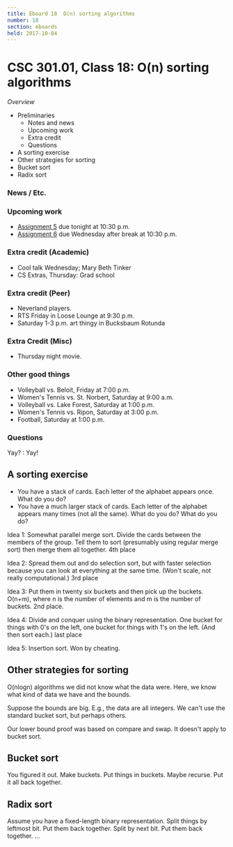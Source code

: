 ```yaml
---
title: Eboard 18  O(n) sorting algorithms
number: 18
section: eboards
held: 2017-10-04
---
```

CSC 301.01, Class 18:  O(n) sorting algorithms
==============================================

_Overview_

* Preliminaries
    * Notes and news
    * Upcoming work
    * Extra credit
    * Questions
* A sorting exercise
* Other strategies for sorting
* Bucket sort
* Radix sort

### News / Etc.

### Upcoming work

* [Assignment 5](../assignments/assignment05) due tonight at 10:30 p.m.
* [Assignment 6](../assignments/assignment06) due Wednesday after
  break at 10:30 p.m.

### Extra credit (Academic)

* Cool talk Wednesday; Mary Beth Tinker
* CS Extras, Thursday: Grad school

### Extra credit (Peer)

* Neverland players.
* RTS Friday in Loose Lounge at 9:30 p.m.
* Saturday 1-3 p.m. art thingy in Bucksbaum Rotunda

### Extra Credit (Misc)

* Thursday night movie.

### Other good things

* Volleyball vs. Beloit, Friday at 7:00 p.m.
* Women's Tennis vs. St. Norbert, Saturday at 9:00 a.m.
* Volleyball vs. Lake Forest, Saturday at 1:00 p.m.
* Women's Tennis vs. Ripon, Saturday at 3:00 p.m.
* Football, Saturday at 1:00 p.m.

### Questions

Yay?
  : Yay!


A sorting exercise
------------------

* You have a stack of cards.  Each letter of the alphabet appears once.
  What do you do?
* You have a much larger stack of cards.  Each letter of the alphabet 
  appears many times (not all the same).  What do you do?
  What do you do?

Idea 1: Somewhat parallel merge sort.  Divide the cards between the members
of the group.  Tell them to sort (presumably using regular merge sort)
then merge them all together.  4th place

Idea 2: Spread them out and do selection sort, but with faster selection
because you can look at everything at the same time.  (Won't scale, not
really computational.)  3rd place

Idea 3: Put them in twenty six buckets and then pick up the buckets.
O(n+m), where n is the number of elements and m is the number of buckets.
2nd place.

Idea 4: Divide and conquer using the binary representation.  One bucket
for things with 0's on the left, one bucket for things with 1's on the
left.  (And then sort each.) last place

Idea 5: Insertion sort.  Won by cheating.

Other strategies for sorting
----------------------------

O(nlogn) algorithms we did not know what the data were.  Here, we know
what kind of data we have and the bounds.

Suppose the bounds are big.  E.g., the data are all integers.  We can't
use the standard bucket sort, but perhaps others.

Our lower bound proof was based on compare and swap.  It doesn't apply
to bucket sort.

Bucket sort
-----------

You figured it out.  Make buckets.  Put things in buckets.  Maybe recurse.
Put it all back together.

Radix sort
----------

Assume you have a fixed-length binary representation.  Split things by
leftmost bit.  Put them back together.  Split by next bit.  Put them
back together. ...
